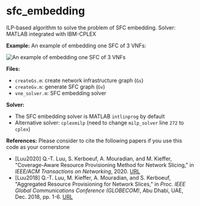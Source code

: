 # sfc_embedding

ILP-based algorithm to solve the problem of SFC embedding. Solver: MATLAB integrated with IBM-CPLEX

**Example:**
An example of embedding one SFC of 3 VNFs:

![An example of embedding one SFC of 3 VNFs](https://github.com/luuquangtrung/sfc_embedding/blob/main/example.jpg)


**Files:**
* `createGs.m`: create network infrastructure graph (`Gs`)
* `createGv.m`: generate SFC graph (`Gv`)
* `vne_solver.m`: SFC embedding solver

**Solver:**
* The SFC embedding solver is MATLAB `intlinprog` by default
* Alternative solver: `cplexmilp` (need to change `milp_solver` line `272` to `cplex`)

**References:**
Please consider to cite the following papers if you use this code as your cornerstone
* [Luu2020] Q.-T. Luu, S. Kerboeuf, A. Mouradian, and M. Kieffer, "Coverage-Aware Resource Provisioning Method for Network Slicing," in *IEEE/ACM Transactions on Networking*, 2020. [URL]()
* [Luu2018] Q.-T. Luu, M. Kieffer, A. Mouradian, and S. Kerboeuf, "Aggregated Resource Provisioning for Network Slices," in *Proc. IEEE Global Communications Conference (GLOBECOM)*, Abu Dhabi, UAE, Dec. 2018, pp. 1-6. [URL](https://ieeexplore.ieee.org/abstract/document/8648039)
